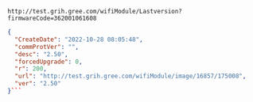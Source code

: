 `http://test.grih.gree.com/wifiModule/Lastversion?firmwareCode=362001061608`

```json
{
  "CreateDate": "2022-10-28 08:05:48",
  "commProtVer": "",
  "desc": "2.50",
  "forcedUpgrade": 0,
  "r": 200,
  "url": "http://test.grih.gree.com/wifiModule/image/16857/175008",
  "ver": "2.50"
}```